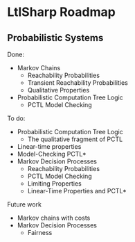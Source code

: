# LtlSharp Roadmap

## Probabilistic Systems

Done:

* Markov Chains
  * Reachability Probabilities
  * Transient Reachability Probabilities
  * Qualitative Properties
* Probabilistic Computation Tree Logic
  * PCTL Model Checking

To do:

* Probabilistic Computation Tree Logic
  * The qualitative fragment of PCTL
* Linear-time properties 
* Model-Checking PCTL*
* Markov Decision Processes
  * Reachability Probabilities
  * PCTL Model Checking
  * Limiting Properties
  * Linear-Time Properties and PCTL*

Future work

* Markov chains with costs
* Markov Decision Processes
  * Fairness
